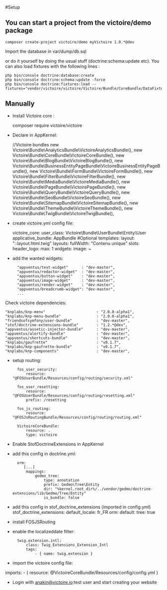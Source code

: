 #Setup

## You can start a project from the victoire/demo package

    composer create-project victoire/demo myVictoire 1.0.*@dev

Import the database in var/dump/db.sql

or do it yourself by doing the usual stuff (doctrine:schema:update etc). You can also load fixtures with the following lines :

    php bin/console doctrine:database:create
    php bin/console doctrine:schema:update -force
    php bin/console doctrine:fixtures:load --fixtures="vendor/victoire/victoire/Victoire/Bundle/CoreBundle/DataFixtures/ORM"


## Manually

- Install Victoire core  :

    composer require victoire/victoire

- Declare in AppKernel:


    //Victoire bundles
    new Victoire\Bundle\AnalyticsBundle\VictoireAnalyticsBundle(),
    new Victoire\Bundle\CoreBundle\VictoireCoreBundle(),
    new Victoire\Bundle\BlogBundle\VictoireBlogBundle(),
    new Victoire\Bundle\BusinessEntityPageBundle\VictoireBusinessEntityPageBundle(),
    new Victoire\Bundle\FormBundle\VictoireFormBundle(),
    new Victoire\Bundle\FilterBundle\VictoireFilterBundle(),
    new Victoire\Bundle\MediaBundle\VictoireMediaBundle(),
    new Victoire\Bundle\PageBundle\VictoirePageBundle(),
    new Victoire\Bundle\QueryBundle\VictoireQueryBundle(),
    new Victoire\Bundle\SeoBundle\VictoireSeoBundle(),
    new Victoire\Bundle\SitemapBundle\VictoireSitemapBundle(),
    new Victoire\Bundle\ThemeBundle\VictoireThemeBundle(),
    new Victoire\Bundle\TwigBundle\VictoireTwigBundle(),


- create victoire.yml config file:


    victoire_core:
        user_class: Victoire\Bundle\UserBundle\Entity\User
        applicative_bundle: AppBundle #Optional
        templates:
            layout: "::layout.html.twig"
        layouts:
            fullWidth: "Contenu unique"
        slots:
            header_logo:
                max: 1
                widgets:
                    image: ~

- add the wanted widgets:


        "appventus/text-widget"      : "dev-master",
        "appventus/redactor-widget"  : "dev-master",
        "appventus/button-widget"    : "dev-master",
        "appventus/image-widget"     : "dev-master",
        "appventus/render-widget"    : "dev-master",
        "appventus/breadcrumb-widget": "dev-master",
        ...


Check victoire dependencies:


    "knplabs/knp-menu"                       : "2.0.0-alpha1",
    "knplabs/knp-menu-bundle"                : "2.0.0-alpha1",
    "friendsofsymfony/user-bundle"           : "dev-master",
    "stof/doctrine-extensions-bundle"        : "1.2.*@dev",
    "appventus/assetic-injector-bundle"      : "dev-master",
    "appventus/alertify-bundle"              : "dev-master",
    "appventus/shortcuts-bundle"             : "dev-master",
    "knplabs/gaufrette"                      : "v0.1.7",
    "knplabs/knp-gaufrette-bundle"           : "v0.1.7",
    "knplabs/knp-components"                 : "dev-master",


- setup routing:

        fos_user_security:
            resource: "@FOSUserBundle/Resources/config/routing/security.xml"

        fos_user_resetting:
            resource: "@FOSUserBundle/Resources/config/routing/resetting.xml"
            prefix: /resetting

        fos_js_routing:
            resource: "@FOSJsRoutingBundle/Resources/config/routing/routing.xml"

        VictoireCoreBundle:
            resource: .
            type: victoire



- Enable StofDoctrineExtensions in AppKernel

- add this config in doctrine.yml:

        orm:
           [...]
            mappings:
                gedmo_tree:
                    type: annotation
                    prefix: Gedmo\Tree\Entity
                    dir: "%kernel.root_dir%/../vendor/gedmo/doctrine-extensions/lib/Gedmo/Tree/Entity"
                    is_bundle: false

- add this config in stof_doctrine_extensions (imported in config.yml)
    stof_doctrine_extensions:
        default_locale: fr_FR
        orm:
            default:
                tree: true

- install FOSJSRouting

- enable the localizeddate filter:

        twig.extension.intl:
            class: Twig_Extensions_Extension_Intl
            tags:
                - { name: twig.extension }

- import the victoire config file:


imports:
        - { resource: @VictoireCoreBundle/Resources/config/config.yml }

- Login with anakin@victoire.io:test user and start creating your website

